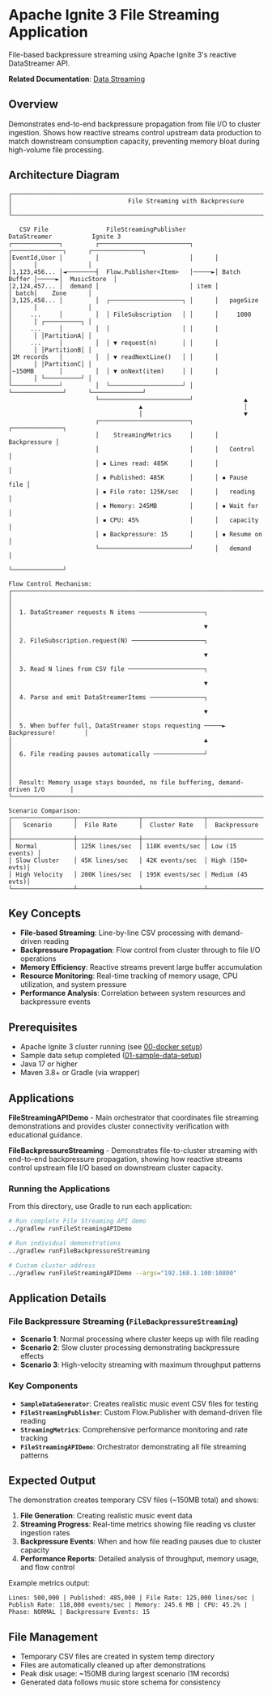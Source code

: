 # Apache Ignite 3 File Streaming Application

File-based backpressure streaming using Apache Ignite 3's reactive DataStreamer API.

**Related Documentation**: [Data Streaming](../../docs/05-performance-scalability/01-data-streaming.md)

## Overview

Demonstrates end-to-end backpressure propagation from file I/O to cluster ingestion. Shows how reactive streams control upstream data production to match downstream consumption capacity, preventing memory bloat during high-volume file processing.

## Architecture Diagram

```text
┌─────────────────────────────────────────────────────────────────────────────────────────────┐
│                                File Streaming with Backpressure                             │
└─────────────────────────────────────────────────────────────────────────────────────────────┘

   CSV File                FileStreamingPublisher           DataStreamer           Ignite 3
┌─────────────┐         ┌─────────────────────────┐      ┌──────────────┐      ┌──────────────┐
│EventId,User │         │                         │      │              │      │              │
│1,123,456... │◄────────┤  Flow.Publisher<Item>   │─────►│ Batch Buffer │─────►│  MusicStore  │
│2,124,457... │  demand │                         │ item │              │ batch│    Zone      │
│3,125,458... │         │  ┌────────────────────┐ │      │   pageSize   │      │              │
│     ...     │         │  │ FileSubscription   │ │      │     1000     │      │ ┌──────────┐ │
│     ...     │         │  │                    │ │      │              │      │ │PartitionA│ │
│     ...     │         │  │ ▼ request(n)       │ │      │              │      │ │PartitionB│ │
│1M records   │         │  │ ▼ readNextLine()   │ │      │              │      │ │PartitionC│ │
│~150MB       │         │  │ ▼ onNext(item)     │ │      │              │      │ └──────────┘ │
└─────────────┘         │  └────────────────────┘ │      └──────────────┘      └──────────────┘
                        └─────────────────────────┘              ▲
                                    ▲                            │
                                    │                            ▼
                        ┌─────────────────────────┐      ┌──────────────┐
                        │    StreamingMetrics     │      │ Backpressure │
                        │                         │      │   Control    │
                        │ ▪ Lines read: 485K      │      │              │
                        │ ▪ Published: 485K       │      │ ▪ Pause file │
                        │ ▪ File rate: 125K/sec   │      │   reading    │
                        │ ▪ Memory: 245MB         │      │ ▪ Wait for   │
                        │ ▪ CPU: 45%              │      │   capacity   │
                        │ ▪ Backpressure: 15      │      │ ▪ Resume on  │
                        └─────────────────────────┘      │   demand     │
                                                         └──────────────┘

Flow Control Mechanism:
┌─────────────────────────────────────────────────────────────────────────────────┐
│                                                                                 │
│  1. DataStreamer requests N items ──────────────────┐                           │
│                                                     ▼                           │
│  2. FileSubscription.request(N) ────────────────────┐                           │
│                                                     ▼                           │
│  3. Read N lines from CSV file ─────────────────────┐                           │
│                                                     ▼                           │
│  4. Parse and emit DataStreamerItems ───────────────┐                           │
│                                                     ▼                           │
│  5. When buffer full, DataStreamer stops requesting ─────► Backpressure!        │
│                                                     ▲                           │
│  6. File reading pauses automatically ──────────────┘                           │
│                                                                                 │
│  Result: Memory usage stays bounded, no file buffering, demand-driven I/O       │
└─────────────────────────────────────────────────────────────────────────────────┘

Scenario Comparison:
┌─────────────────┬─────────────────┬─────────────────┬─────────────────┐
│   Scenario      │  File Rate      │  Cluster Rate   │  Backpressure   │
├─────────────────┼─────────────────┼─────────────────┼─────────────────┤
│ Normal          │ 125K lines/sec  │ 118K events/sec │ Low (15 events) │
│ Slow Cluster    │ 45K lines/sec   │ 42K events/sec  │ High (150+ evts)│
│ High Velocity   │ 200K lines/sec  │ 195K events/sec │ Medium (45 evts)│
└─────────────────┴─────────────────┴─────────────────┴─────────────────┘
```

## Key Concepts

- **File-based Streaming**: Line-by-line CSV processing with demand-driven reading
- **Backpressure Propagation**: Flow control from cluster through to file I/O operations
- **Memory Efficiency**: Reactive streams prevent large buffer accumulation
- **Resource Monitoring**: Real-time tracking of memory usage, CPU utilization, and system pressure
- **Performance Analysis**: Correlation between system resources and backpressure events

## Prerequisites

- Apache Ignite 3 cluster running (see [00-docker setup](../00-docker/README.md))
- Sample data setup completed ([01-sample-data-setup](../01-sample-data-setup/))
- Java 17 or higher
- Maven 3.8+ or Gradle (via wrapper)

## Applications

**FileStreamingAPIDemo** - Main orchestrator that coordinates file streaming demonstrations and provides cluster connectivity verification with educational guidance.

**FileBackpressureStreaming** - Demonstrates file-to-cluster streaming with end-to-end backpressure propagation, showing how reactive streams control upstream file I/O based on downstream cluster capacity.

### Running the Applications

From this directory, use Gradle to run each application:

```bash
# Run complete File Streaming API demo
../gradlew runFileStreamingAPIDemo

# Run individual demonstrations
../gradlew runFileBackpressureStreaming

# Custom cluster address
../gradlew runFileStreamingAPIDemo --args="192.168.1.100:10800"
```

## Application Details

### File Backpressure Streaming (`FileBackpressureStreaming`)

- **Scenario 1**: Normal processing where cluster keeps up with file reading
- **Scenario 2**: Slow cluster processing demonstrating backpressure effects
- **Scenario 3**: High-velocity streaming with maximum throughput patterns

### Key Components

- **`SampleDataGenerator`**: Creates realistic music event CSV files for testing
- **`FileStreamingPublisher`**: Custom Flow.Publisher with demand-driven file reading
- **`StreamingMetrics`**: Comprehensive performance monitoring and rate tracking
- **`FileStreamingAPIDemo`**: Orchestrator demonstrating all file streaming patterns


## Expected Output

The demonstration creates temporary CSV files (~150MB total) and shows:

1. **File Generation**: Creating realistic music event data
2. **Streaming Progress**: Real-time metrics showing file reading vs cluster ingestion rates
3. **Backpressure Events**: When and how file reading pauses due to cluster capacity
4. **Performance Reports**: Detailed analysis of throughput, memory usage, and flow control

Example metrics output:

```text
Lines: 500,000 | Published: 485,000 | File Rate: 125,000 lines/sec | 
Publish Rate: 118,000 events/sec | Memory: 245.6 MB | CPU: 45.2% | 
Phase: NORMAL | Backpressure Events: 15
```

## File Management

- Temporary CSV files are created in system temp directory
- Files are automatically cleaned up after demonstrations
- Peak disk usage: ~150MB during largest scenario (1M records)
- Generated data follows music store schema for consistency

